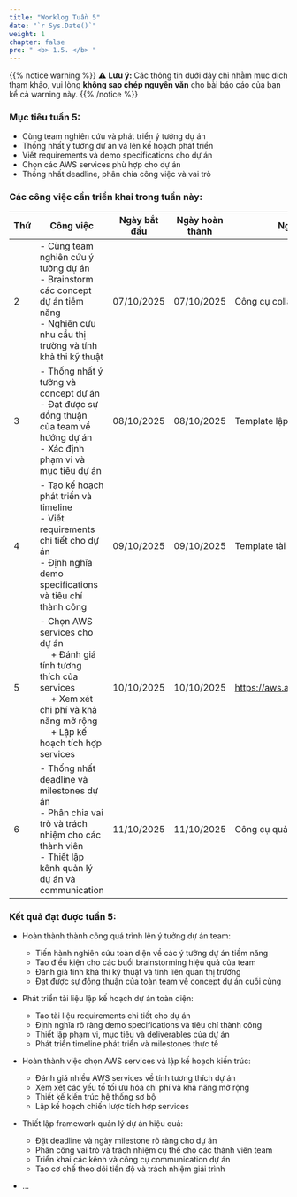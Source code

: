 ```yaml
---
title: "Worklog Tuần 5"
date: "`r Sys.Date()`"
weight: 1
chapter: false
pre: " <b> 1.5. </b> "
---
```

{{% notice warning %}}
⚠️ **Lưu ý:** Các thông tin dưới đây chỉ nhằm mục đích tham khảo, vui lòng **không sao chép nguyên văn** cho bài báo cáo của bạn kể cả warning này.
{{% /notice %}}


### Mục tiêu tuần 5:

* Cùng team nghiên cứu và phát triển ý tưởng dự án
* Thống nhất ý tưởng dự án và lên kế hoạch phát triển
* Viết requirements và demo specifications cho dự án
* Chọn các AWS services phù hợp cho dự án
* Thống nhất deadline, phân chia công việc và vai trò

### Các công việc cần triển khai trong tuần này:
| Thứ | Công việc                                                                                                                                                                                   | Ngày bắt đầu | Ngày hoàn thành | Nguồn tài liệu                            |
| --- | ------------------------------------------------------------------------------------------------------------------------------------------------------------------------------------------- | ------------ | --------------- | ----------------------------------------- |
| 2   | - Cùng team nghiên cứu ý tưởng dự án <br> - Brainstorm các concept dự án tiềm năng <br> - Nghiên cứu nhu cầu thị trường và tính khả thi kỹ thuật                                        | 07/10/2025   | 07/10/2025      | Công cụ collaboration, tài liệu AWS |
| 3   | - Thống nhất ý tưởng và concept dự án <br> - Đạt được sự đồng thuận của team về hướng dự án <br> - Xác định phạm vi và mục tiêu dự án                                                     | 08/10/2025   | 08/10/2025      | Template lập kế hoạch dự án |
| 4   | - Tạo kế hoạch phát triển và timeline <br> - Viết requirements chi tiết cho dự án <br> - Định nghĩa demo specifications và tiêu chí thành công                                            | 09/10/2025   | 09/10/2025      | Template tài liệu requirements |
| 5   | - Chọn AWS services cho dự án <br>&emsp; + Đánh giá tính tương thích của services <br>&emsp; + Xem xét chi phí và khả năng mở rộng <br>&emsp; + Lập kế hoạch tích hợp services            | 10/10/2025   | 10/10/2025      | <https://aws.amazon.com/products/> |
| 6   | - Thống nhất deadline và milestones dự án <br> - Phân chia vai trò và trách nhiệm cho các thành viên <br> - Thiết lập kênh quản lý dự án và communication                                 | 11/10/2025   | 11/10/2025      | Công cụ quản lý dự án |


### Kết quả đạt được tuần 5:

* Hoàn thành thành công quá trình lên ý tưởng dự án team:
  * Tiến hành nghiên cứu toàn diện về các ý tưởng dự án tiềm năng
  * Tạo điều kiện cho các buổi brainstorming hiệu quả của team
  * Đánh giá tính khả thi kỹ thuật và tính liên quan thị trường
  * Đạt được sự đồng thuận của toàn team về concept dự án cuối cùng

* Phát triển tài liệu lập kế hoạch dự án toàn diện:
  * Tạo tài liệu requirements chi tiết cho dự án
  * Định nghĩa rõ ràng demo specifications và tiêu chí thành công
  * Thiết lập phạm vi, mục tiêu và deliverables của dự án
  * Phát triển timeline phát triển và milestones thực tế

* Hoàn thành việc chọn AWS services và lập kế hoạch kiến trúc:
  * Đánh giá nhiều AWS services về tính tương thích dự án
  * Xem xét các yếu tố tối ưu hóa chi phí và khả năng mở rộng
  * Thiết kế kiến trúc hệ thống sơ bộ
  * Lập kế hoạch chiến lược tích hợp services

* Thiết lập framework quản lý dự án hiệu quả:
  * Đặt deadline và ngày milestone rõ ràng cho dự án
  * Phân công vai trò và trách nhiệm cụ thể cho các thành viên team
  * Triển khai các kênh và công cụ communication dự án
  * Tạo cơ chế theo dõi tiến độ và trách nhiệm giải trình

* ...



